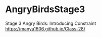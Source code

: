 # AngryBirdsStage3
Stage 3 Angry Birds: Introducing Constraint
https://manya1606.github.io/Class-28/
